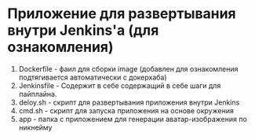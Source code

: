 # Приложение для развертывания внутри Jenkins'a (для ознакомления)

1) Dockerfile - фаил для сборки image (добавлен для ознакомления подтягивается автоматически с докерхаба)
2) Jenkinsfile - Содержит в себе содержащий в себе шаги для пайплайна.
3) deloy.sh - скрипт для развертывания приложения внутри Jenkins
4) cmd.sh - скрипт для запуска приложения на основе окружения
5) app - папка с приложением для генерации аватар-изображения по никнейму
